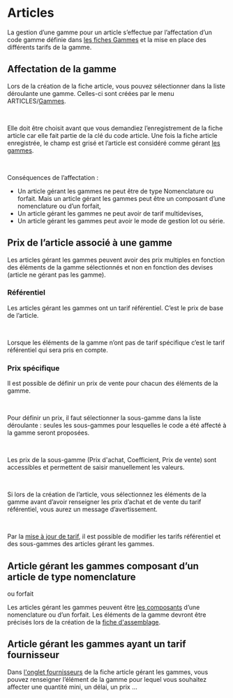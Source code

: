 # Articles


La gestion d’une gamme pour un article s’effectue par l’affectation 
 d’un code gamme définie dans [les fiches 
 Gammes](../2/Gamme/Gamme.md) et la mise en place des différents tarifs de la gamme.


## Affectation de la gamme


Lors de la création de la fiche article, vous pouvez sélectionner dans 
 la liste déroulante une gamme. Celles-ci sont créées par le menu ARTICLES/[Gammes](../2/Gamme/Gamme.md).


 


Elle doit être choisit avant que vous demandiez l’enregistrement de 
 la fiche article car elle fait partie de la clé du code article. Une fois 
 la fiche article enregistrée, le champ est grisé et l’article est considéré 
 comme gérant [les gammes](../1/Etapes.md).


 


Conséquences de l’affectation :


* Un article gérant 
 les gammes ne peut être de type Nomenclature ou forfait. Mais un article 
 gérant les gammes peut être un composant d’une nomenclature ou d’un 
 forfait,
* Un article gérant 
 les gammes ne peut avoir de tarif multidevises,
* Un article gérant 
 les gammes peut avoir le mode de gestion lot ou série.


## Prix de l’article associé à une gamme


Les articles gérant les gammes peuvent avoir des prix multiples en fonction 
 des éléments de la gamme sélectionnés et non en fonction des devises (article 
 ne gérant pas les gamme).


### Référentiel


Les articles gérant les gammes ont un tarif référentiel. 
 C’est le prix de base de l’article.


 


Lorsque les éléments de la gamme n’ont pas de tarif spécifique c’est 
 le tarif référentiel qui sera pris en compte.


### Prix spécifique


Il est possible de définir un prix de vente pour chacun 
 des éléments de la gamme.


 


Pour définir un prix, il faut sélectionner la sous-gamme dans la liste 
 déroulante : seules les sous-gammes pour lesquelles le code a été affecté 
 à la gamme seront proposées.


 


Les prix de la sous-gamme (Prix d'achat, 
 Coefficient, Prix 
 de vente) sont accessibles et permettent de saisir manuellement 
 les valeurs.


 


Si lors de la création de l’article, vous sélectionnez les éléments 
 de la gamme avant d’avoir renseigner les prix d’achat et de vente du tarif 
 référentiel, vous aurez un message d’avertissement.


 


Par la [mise 
 à jour de tarif](../../1/MiseJourMasse/MiseJourArticlesMasse.md), il est possible de modifier les tarifs référentiel 
 et des sous-gammes des articles gérant les gammes.


## Article gérant les gammes composant d’un article de type nomenclature 
 ou forfait


Les articles gérant les gammes peuvent être [les 
 composants](../../1/Article/OngletComposants/NomenclaturesForfaits.md) d’une nomenclature ou d’un forfait. Les éléments de la 
 gamme devront être précisés lors de la création de la [fiche 
 d'assemblage](../../../Stocks/Documents/Fiche/Assemblage/FicheAssemblageNomenclatures.md).


## Article gérant les gammes ayant un tarif fournisseur


Dans [l'onglet 
 fournisseurs](../../1/Article/OngletFournisseurs/ArticleOngletFournisseurs.md) de la fiche article gérant les gammes, vous pouvez renseigner 
 l’élément de la gamme pour lequel vous souhaitez affecter une quantité 
 mini, un délai, un prix …


 






